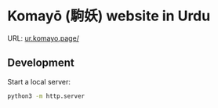 # Komayō (駒妖) website in Urdu

URL: [ur.komayo.page/](https://ur.komayo.page/)

## Development

Start a local server:

```sh
python3 -m http.server
```
